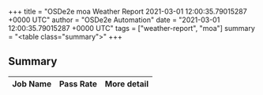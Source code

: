 +++
title = "OSDe2e moa Weather Report 2021-03-01 12:00:35.79015287 +0000 UTC"
author = "OSDe2e Automation"
date = "2021-03-01 12:00:35.79015287 +0000 UTC"
tags = ["weather-report", "moa"]
summary = "<table class=\"summary\"></table>"
+++
## Summary

| Job Name | Pass Rate | More detail |
|----------|-----------|-------------|



